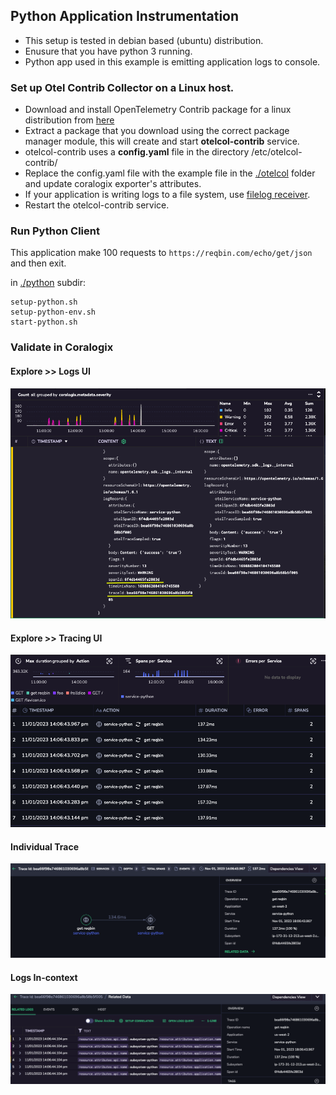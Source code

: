 
## Python Application Instrumentation
- This setup is tested in debian based (ubuntu) distribution.
- Enusure that you have python 3 running.
- Python app used in this example is emitting application logs to console.

### Set up Otel Contrib Collector on a Linux host.
- Download and install OpenTelemetry Contrib package for a linux distribution from [here](https://github.com/open-telemetry/opentelemetry-collector-releases/releases/)
- Extract a package that you download using the correct package manager module, this will create and start **otelcol-contrib** service.
- otelcol-contrib uses a **config.yaml** file in the directory /etc/otelcol-contrib/
- Replace the config.yaml file with the example file in the [./otelcol](./otelcol) folder and update coralogix exporter's attributes.
- If your application is writing logs to a file system, use [filelog receiver](https://github.com/open-telemetry/opentelemetry-collector-contrib/tree/main/receiver/filelogreceiver).
- Restart the otelcol-contrib service.


### Run Python Client
This application make 100 requests to `https://reqbin.com/echo/get/json` and then exit.

in [./python](./python) subdir:
```
setup-python.sh
setup-python-env.sh
start-python.sh
```

### Validate in Coralogix
#### Explore >> Logs UI
![Logs with Trace and Span Ids](images/LogsWithTraceId.png)
#### Explore >> Tracing UI
![Traces](images/Traces.png)
#### Individual Trace
![Trace Map](images/TraceMap.png)
#### Logs In-context
![Trace logs in-context](images/LogsInContext.png)